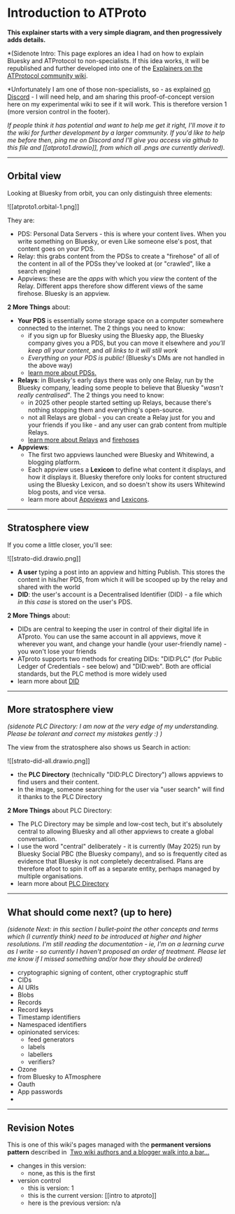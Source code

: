# Introduction to ATProto

**This explainer starts with a very simple diagram, and then progressively adds details.**

*(Sidenote Intro: This page explores an idea I had on how to explain Bluesky and ATProtocol to non-specialists. If this idea works, it will be republished and further developed into one of the [Explainers on the ATProtocol community wiki](https://atproto.wiki/en/wiki/explainers). 

*Unfortunately I am one of those non-specialists, so - as explained [on Discord](https://discord.com/channels/1097580399187738645/1288609400432627816/1368126568810942526)  -  I will need help, and am sharing this proof-of-concept version here on my experimental wiki to see if it will work. This is therefore version 1 (more version control in the footer). 

*If people think it has potential and want to help me get it right, I'll move it to the wiki for further development by a larger community. If you'd like to help me before then, ping me on Discord and I'll give you access via github to this file and [[atproto1.drawio]], from which all .pngs are currently derived).*

---
## Orbital view

Looking at Bluesky from orbit, you can only distinguish three elements:

![[atproto1.orbital-1.png]]

They are:
* PDS: Personal Data Servers - this is where your content lives. When you write something on Bluesky, or even Like someone else's post, that content goes on your PDS.
* Relay: this grabs content from the PDSs to create a "firehose" of all of the content in all of the PDSs they've looked at (or "crawled", like a search engine)
* Appviews: these are the *apps* with which you *view* the content of the Relay. Different apps therefore show different views of the same firehose. Bluesky is an appview.

**2 More Things** about:
* **Your PDS** is essentially some storage space on a computer somewhere connected to the internet. The 2 things you need to know:
	* if you sign up for Bluesky using the Bluesky app, the Bluesky company gives you a PDS, but you can move it elsewhere and *you'll keep all your content*, and *all links to it will still work* 
	* *Everything on your PDS is public!* (Bluesky's DMs are not handled in the above way)
	* [learn more about PDSs.](https://atproto.wiki/en/wiki/reference/core-architecture/pds)
* **Relays**: in Bluesky's early days there was only one Relay, run by the Bluesky company, leading some people to believe that Bluesky "*wasn't really centralised*". The 2 things you need to know:
	* in 2025 other people started setting up Relays, because there's nothing stopping them and everything's open-source.
	* not all Relays are global - you can create a Relay just for you and your friends if you like - and any user can grab content from multiple Relays.
	* [learn more about Relays](https://atproto.wiki/en/wiki/reference/core-architecture/relay) and [firehoses](https://atproto.wiki/en/wiki/reference/networking/firehose)
* **Appviews**: 
	* The first two appviews launched were Bluesky and Whitewind, a blogging platform. 
	* Each appview uses a **Lexicon** to define what content it displays, and how it displays it. Bluesky therefore only looks for content structured using the Bluesky Lexicon, and so doesn't show its users Whitewind blog posts, and vice versa. 
	* learn more about [Appviews](https://atproto.wiki/en/wiki/reference/core-architecture/appview) and [Lexicons](https://atproto.wiki/en/wiki/reference/lexicons).

---

## Stratosphere view

If you come a little closer, you'll see:

![[strato-did.drawio.png]]
* **A user** typing a post into an appview and hitting Publish. This stores the content in his/her PDS, from which it will be scooped up by the relay and shared with the world 
* **DID**: the user's account is a Decentralised Identifier (DID) - a file which *in this case* is stored on the user's PDS.

**2 More Things** about:
* DIDs are central to keeping the user in control of their digital life in ATproto. You can use the same account in all appviews, move it wherever you want, and change your handle (your user-friendly name) - you won't lose your friends
* ATproto supports two methods for creating DIDs: "DID:PLC" (for Public Ledger of Credentials - see below) and "DID:web". Both are official standards, but the PLC method is more widely used 
* learn more about [DID](https://atproto.wiki/en/wiki/reference/identifiers/did)

---
## More stratosphere view

*(sidenote PLC Directory: I am now at the very edge of my understanding. Please be tolerant and correct my mistakes gently :) )*

The view from the stratosphere also shows us Search in action:

![[strato-did-all.drawio.png]]

* the **PLC Directory** (technically "DID:PLC Directory") allows appviews to find users and their content. 
* In the image, someone searching for the user via "user search" will find it thanks to the PLC Directory

**2 More Things** about PLC Directory:
* The PLC Directory may be simple and low-cost tech, but it's absolutely central to allowing Bluesky and all other appviews to create a global conversation. 
* I use the word "central" deliberately - it is currently (May 2025) run by Bluesky Social PBC (the Bluesky company), and so is frequently cited as evidence that Bluesky is not completely decentralised. Plans are therefore afoot to spin it off as a separate entity, perhaps managed by multiple organisations.
* learn more about [PLC Directory](https://web.plc.directory/)

---

## What should come next? (up to here)

*(sidenote Next: in this section I bullet-point the other concepts and terms which (I currently think) need to be introduced at higher and higher resolutions. I'm still reading the documentation - ie, I'm on a learning curve as I write - so currently I haven't proposed an order of treatment. Please let me know if I missed something and/or how they should be ordered)*

* cryptographic signing of content, other cryptographic stuff
* CIDs
* AI URIs
* Blobs
* Records
* Record keys 
* Timestamp identifiers
* Namespaced identifiers
* opinionated services:
	* feed generators
	* labels
	* labellers
	* verifiers?
* Ozone
* from Bluesky to ATmosphere
* Oauth
* App passwords
* 


---

## Revision Notes

This is one of this wiki's pages managed with the **permanent versions pattern** described in  [Two wiki authors and a blogger walk into a bar…](https://mathewlowry.medium.com/two-wiki-authors-and-a-blogger-walk-into-a-bar-7106c8376c6e)  

- changes in this version: 
	- none, as this is the first
- version control
    - this is version: 1
    - this is the current version: [[intro to atproto]]
    - here is the previous version: n/a